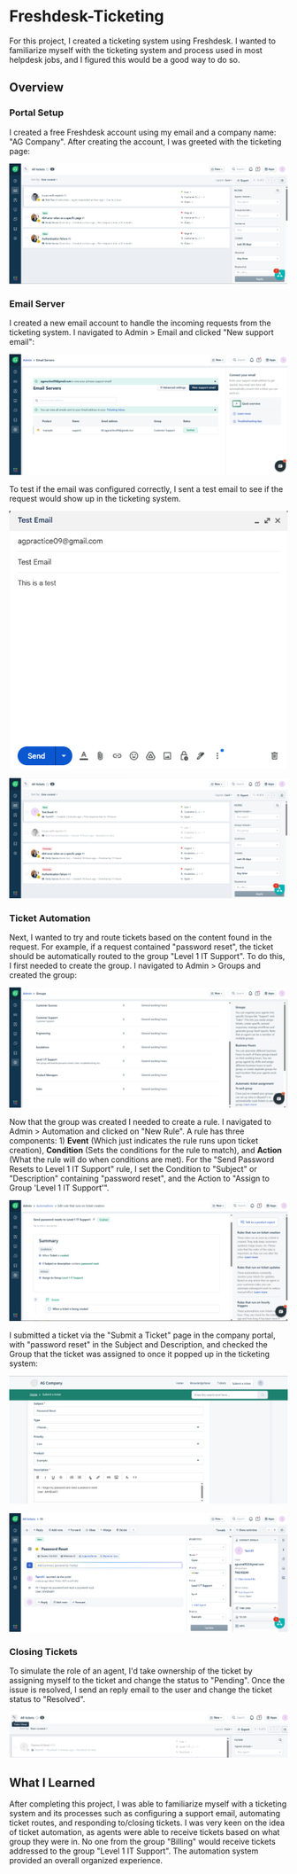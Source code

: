 # Freshdesk-Ticketing
For this project, I created a ticketing system using Freshdesk. I wanted to familiarize myself with the ticketing system and process used in most helpdesk jobs, and I figured this would be a good way to do so.

## Overview

### Portal Setup
I created a free Freshdesk account using my email and a company name: "AG Company". After creating the account, I was greeted with the ticketing page:

![Ticket_Dashboard](/images/Ticket_Dashboard.png)

### Email Server
I created a new email account to handle the incoming requests from the ticketing system. I navigated to Admin > Email and clicked "New support email": 

![Support Email](/images/Support_Email.png)

To test if the email was configured correctly, I sent a test email to see if the request would show up in the ticketing system. 

![Test_Email](/images/Test_Email.png)

![Test_Email_Success](/images/Test_Email_Success.png)

### Ticket Automation
Next, I wanted to try and route tickets based on the content found in the request. For example, if a request contained "password reset", the ticket should be automatically routed to the group "Level 1 IT Support". To do this, I first needed to create the group. I navigated to Admin > Groups and created the group:

![Group_Creation](/images/Group_Creation.png)

Now that the group was created I needed to create a rule. I navigated to Admin > Automation and clicked on "New Rule". A rule has three components: 1) **Event** (Which just indicates the rule runs upon ticket creation), **Condition** (Sets the conditions for the rule to match), and **Action** (What the rule will do when conditions are met). For the "Send Password Resets to Level 1 IT Support" rule, I set the Condition to "Subject" or "Description" containing "password reset", and the Action to "Assign to Group 'Level 1 IT Support'".

![Password_Reset_Rule](/images/Password_Reset_Rule.png)

I submitted a ticket via the "Submit a Ticket" page in the company portal, with "password reset" in the Subject and Description, and checked the Group that the ticket was assigned to once it popped up in the ticketing system:

![Submit_A_Ticket](/images/Submit_A_Ticket.png)

![Group_Rule_Success](/images/Group_Rule_Success.png)

### Closing Tickets
To simulate the role of an agent, I'd take ownership of the ticket by assigning myself to the ticket and change the status to "Pending". Once the issue is resolved, I send an reply email to the user and change the ticket status to "Resolved".

![Resolved_Ticket](/images/Resolved_Ticket.png)

## What I Learned
After completing this project, I was able to familiarize myself with a ticketing system and its processes such as configuring a support email, automating ticket routes, and responding to/closing tickets. I was very keen on the idea of ticket automation, as agents were able to receive tickets based on what group they were in. No one from the group "Billing" would receive tickets addressed to the group "Level 1 IT Support". The automation system provided an overall organized experience.
